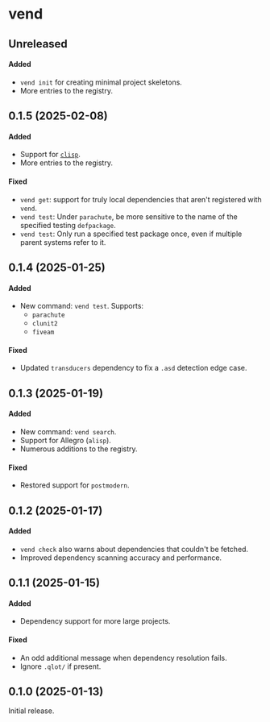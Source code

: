# vend

## Unreleased

#### Added

- `vend init` for creating minimal project skeletons.
- More entries to the registry.

## 0.1.5 (2025-02-08)

#### Added

- Support for [`clisp`][clisp].
- More entries to the registry.

#### Fixed

- `vend get`: support for truly local dependencies that aren't registered with `vend`.
- `vend test`: Under `parachute`, be more sensitive to the name of the specified
  testing `defpackage`.
- `vend test`: Only run a specified test package once, even if multiple parent
  systems refer to it.

[clisp]: https://gitlab.com/gnu-clisp/clisp

## 0.1.4 (2025-01-25)

#### Added

- New command: `vend test`. Supports:
  - `parachute`
  - `clunit2`
  - `fiveam`

#### Fixed

- Updated `transducers` dependency to fix a `.asd` detection edge case.

## 0.1.3 (2025-01-19)

#### Added

- New command: `vend search`.
- Support for Allegro (`alisp`).
- Numerous additions to the registry.

#### Fixed

- Restored support for `postmodern`.

## 0.1.2 (2025-01-17)

#### Added

- `vend check` also warns about dependencies that couldn't be fetched.
- Improved dependency scanning accuracy and performance.

## 0.1.1 (2025-01-15)

#### Added

- Dependency support for more large projects.

#### Fixed

- An odd additional message when dependency resolution fails.
- Ignore `.qlot/` if present.

## 0.1.0 (2025-01-13)

Initial release.
